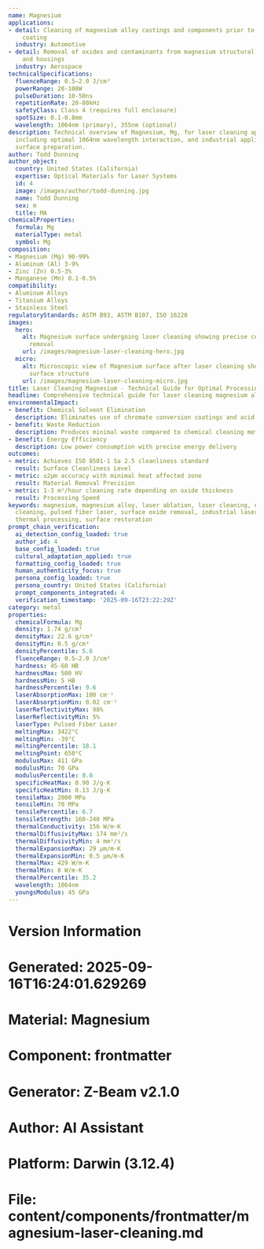 ```yaml
---
name: Magnesium
applications:
- detail: Cleaning of magnesium alloy castings and components prior to welding or
    coating
  industry: Automotive
- detail: Removal of oxides and contaminants from magnesium structural components
    and housings
  industry: Aerospace
technicalSpecifications:
  fluenceRange: 0.5–2.0 J/cm²
  powerRange: 20-100W
  pulseDuration: 10-50ns
  repetitionRate: 20-80kHz
  safetyClass: Class 4 (requires full enclosure)
  spotSize: 0.1-0.8mm
  wavelength: 1064nm (primary), 355nm (optional)
description: Technical overview of Magnesium, Mg, for laser cleaning applications,
  including optimal 1064nm wavelength interaction, and industrial applications in
  surface preparation.
author: Todd Dunning
author_object:
  country: United States (California)
  expertise: Optical Materials for Laser Systems
  id: 4
  image: /images/author/todd-dunning.jpg
  name: Todd Dunning
  sex: m
  title: MA
chemicalProperties:
  formula: Mg
  materialType: metal
  symbol: Mg
composition:
- Magnesium (Mg) 90-99%
- Aluminum (Al) 3-9%
- Zinc (Zn) 0.5-3%
- Manganese (Mn) 0.1-0.5%
compatibility:
- Aluminum Alloys
- Titanium Alloys
- Stainless Steel
regulatoryStandards: ASTM B93, ASTM B107, ISO 16220
images:
  hero:
    alt: Magnesium surface undergoing laser cleaning showing precise contamination
      removal
    url: /images/magnesium-laser-cleaning-hero.jpg
  micro:
    alt: Microscopic view of Magnesium surface after laser cleaning showing detailed
      surface structure
    url: /images/magnesium-laser-cleaning-micro.jpg
title: Laser Cleaning Magnesium - Technical Guide for Optimal Processing
headline: Comprehensive technical guide for laser cleaning magnesium alloys
environmentalImpact:
- benefit: Chemical Solvent Elimination
  description: Eliminates use of chromate conversion coatings and acid treatments
- benefit: Waste Reduction
  description: Produces minimal waste compared to chemical cleaning methods
- benefit: Energy Efficiency
  description: Low power consumption with precise energy delivery
outcomes:
- metric: Achieves ISO 8501-1 Sa 2.5 cleanliness standard
  result: Surface Cleanliness Level
- metric: ±2μm accuracy with minimal heat affected zone
  result: Material Removal Precision
- metric: 1-3 m²/hour cleaning rate depending on oxide thickness
  result: Processing Speed
keywords: magnesium, magnesium alloy, laser ablation, laser cleaning, non-contact
  cleaning, pulsed fiber laser, surface oxide removal, industrial laser parameters,
  thermal processing, surface restoration
prompt_chain_verification:
  ai_detection_config_loaded: true
  author_id: 4
  base_config_loaded: true
  cultural_adaptation_applied: true
  formatting_config_loaded: true
  human_authenticity_focus: true
  persona_config_loaded: true
  persona_country: United States (California)
  prompt_components_integrated: 4
  verification_timestamp: '2025-09-16T23:22:29Z'
category: metal
properties:
  chemicalFormula: Mg
  density: 1.74 g/cm³
  densityMax: 22.6 g/cm³
  densityMin: 0.5 g/cm³
  densityPercentile: 5.6
  fluenceRange: 0.5–2.0 J/cm²
  hardness: 45-60 HB
  hardnessMax: 500 HV
  hardnessMin: 5 HB
  hardnessPercentile: 9.6
  laserAbsorptionMax: 100 cm⁻¹
  laserAbsorptionMin: 0.02 cm⁻¹
  laserReflectivityMax: 98%
  laserReflectivityMin: 5%
  laserType: Pulsed Fiber Laser
  meltingMax: 3422°C
  meltingMin: -39°C
  meltingPercentile: 18.1
  meltingPoint: 650°C
  modulusMax: 411 GPa
  modulusMin: 70 GPa
  modulusPercentile: 0.0
  specificHeatMax: 0.90 J/g·K
  specificHeatMin: 0.13 J/g·K
  tensileMax: 2000 MPa
  tensileMin: 70 MPa
  tensilePercentile: 6.7
  tensileStrength: 160-240 MPa
  thermalConductivity: 156 W/m·K
  thermalDiffusivityMax: 174 mm²/s
  thermalDiffusivityMin: 4 mm²/s
  thermalExpansionMax: 29 µm/m·K
  thermalExpansionMin: 0.5 µm/m·K
  thermalMax: 429 W/m·K
  thermalMin: 8 W/m·K
  thermalPercentile: 35.2
  wavelength: 1064nm
  youngsModulus: 45 GPa
---
```


# Version Information
# Generated: 2025-09-16T16:24:01.629269
# Material: Magnesium
# Component: frontmatter
# Generator: Z-Beam v2.1.0
# Author: AI Assistant
# Platform: Darwin (3.12.4)
# File: content/components/frontmatter/magnesium-laser-cleaning.md
